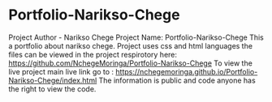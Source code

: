 # Portfolio-Narikso-Chege
 Project Author - Narikso Chege
 Project Name: Portfolio-Narikso-Chege
 This a portfolio about narikso chege.
 Project uses css and html languages the files can be viewed in the project respirotory here: https://github.com/NchegeMoringa/Portfolio-Narikso-Chege
To view the live project main live link go to : https://nchegemoringa.github.io/Portfolio-Narikso-Chege/index.html
The information is public and code anyone has the right to view the code.
